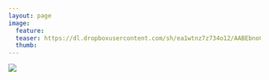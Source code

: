 ```yaml
---
layout: page
image:
  feature:
  teaser: https://dl.dropboxusercontent.com/sh/ea1wtnz7z734o12/AABEbnoCJggDKKuMWV-eD4MFa/luontokuvat/kes%C3%A4/2/DSC28716-245px.jpg
  thumb:
---
```


[![](https://dl.dropboxusercontent.com/sh/ea1wtnz7z734o12/AABwM068mJ_WEZEI5q5LG9ESa/luontokuvat/kes%C3%A4/2/DSC28716_2-800px.jpg)](https://dl.dropboxusercontent.com/sh/ea1wtnz7z734o12/AACKuG7bPRiOlt6UJAjnU-7Ua/luontokuvat/kes%C3%A4/2/DSC28716_2.jpg)
